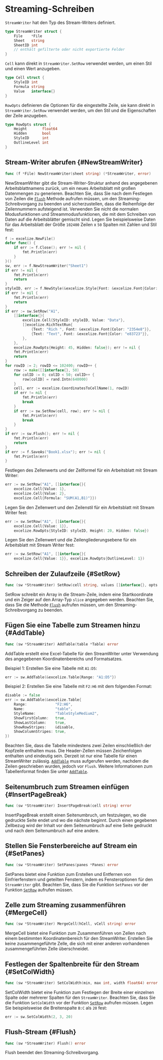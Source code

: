 # Streaming-Schreiben

`StreamWriter` hat den Typ des Stream-Writers definiert.

```go
type StreamWriter struct {
    File    *File
    Sheet   string
    SheetID int
    // enthält gefilterte oder nicht exportierte Felder
}
```

`Cell` kann direkt in `StreamWriter.SetRow` verwendet werden, um einen Stil und einen Wert anzugeben.

```go
type Cell struct {
    StyleID int
    Formula string
    Value   interface{}
}
```

`RowOpts` definieren die Optionen für die eingestellte Zeile, sie kann direkt in `StreamWriter.SetRow` verwendet werden, um den Stil und die Eigenschaften der Zeile anzugeben.

```go
type RowOpts struct {
    Height       float64
    Hidden       bool
    StyleID      int
    OutlineLevel int
}
```

## Stream-Writer abrufen {#NewStreamWriter}

```go
func (f *File) NewStreamWriter(sheet string) (*StreamWriter, error)
```

NewStreamWriter gibt die Stream-Writer-Struktur anhand des angegebenen Arbeitsblattnamens zurück, um ein neues Arbeitsblatt mit großen Datenmengen zu generieren. Beachten Sie, dass Sie nach dem Festlegen von Zeilen die [`Flush`](stream.md#Flush) Methode aufrufen müssen, um den Streaming-Schreibvorgang zu beenden und sicherzustellen, dass die Reihenfolge der Zeilennummern aufsteigend ist. Verwenden Sie nicht die normalen Modusfunktionen und Streammodusfunktionen, die mit dem Schreiben von Daten auf die Arbeitsblätter gemischt sind. Legen Sie beispielsweise Daten für das Arbeitsblatt der Größe `102400` Zeilen x `50` Spalten mit Zahlen und Stil fest:

```go
f := excelize.NewFile()
defer func() {
    if err := f.Close(); err != nil {
        fmt.Println(err)
    }
}()
sw, err := f.NewStreamWriter("Sheet1")
if err != nil {
    fmt.Println(err)
    return
}
styleID, err := f.NewStyle(&excelize.Style{Font: &excelize.Font{Color: "777777"}})
if err != nil {
    fmt.Println(err)
    return
}
if err := sw.SetRow("A1",
    []interface{}{
        excelize.Cell{StyleID: styleID, Value: "Data"},
        []excelize.RichTextRun{
            {Text: "Rich ", Font: &excelize.Font{Color: "2354e8"}},
            {Text: "Text", Font: &excelize.Font{Color: "e83723"}},
        },
    },
    excelize.RowOpts{Height: 45, Hidden: false}); err != nil {
    fmt.Println(err)
    return
}
for rowID := 2; rowID <= 102400; rowID++ {
    row := make([]interface{}, 50)
    for colID := 0; colID < 50; colID++ {
        row[colID] = rand.Intn(640000)
    }
    cell, err := excelize.CoordinatesToCellName(1, rowID)
    if err != nil {
        fmt.Println(err)
        break
    }
    if err := sw.SetRow(cell, row); err != nil {
        fmt.Println(err)
        break
    }
}
if err := sw.Flush(); err != nil {
    fmt.Println(err)
    return
}
if err := f.SaveAs("Book1.xlsx"); err != nil {
    fmt.Println(err)
}
```

Festlegen des Zellenwerts und der Zellformel für ein Arbeitsblatt mit Stream Writer:

```go
err := sw.SetRow("A1", []interface{}{
    excelize.Cell{Value: 1},
    excelize.Cell{Value: 2},
    excelize.Cell{Formula: "SUM(A1,B1)"}})
```

Legen Sie den Zellenwert und den Zeilenstil für ein Arbeitsblatt mit Stream Writer fest:

```go
err := sw.SetRow("A1", []interface{}{
    excelize.Cell{Value: 1}},
    excelize.RowOpts{StyleID: styleID, Height: 20, Hidden: false})
```

Legen Sie den Zellenwert und die Zeilengliederungsebene für ein Arbeitsblatt mit Stream Writer fest:

```go
err := sw.SetRow("A1", []interface{}{
    excelize.Cell{Value: 1}}, excelize.RowOpts{OutlineLevel: 1})
```

## Schreiben der Zulaufzeile {#SetRow}

```go
func (sw *StreamWriter) SetRow(cell string, values []interface{}, opts ...RowOpts) error
```

SetRow schreibt ein Array in die Stream-Zeile, indem eine Startkoordinate und ein Zeiger auf den Array-Typ `slice` angegeben werden. Beachten Sie, dass Sie die Methode [`Flush`](stream.md#Flush) aufrufen müssen, um den Streaming-Schreibvorgang zu beenden.

## Fügen Sie eine Tabelle zum Streamen hinzu {#AddTable}

```go
func (sw *StreamWriter) AddTable(table *Table) error
```

AddTable erstellt eine Excel-Tabelle für den StreamWriter unter Verwendung des angegebenen Koordinatenbereichs und Formatsatzes.

Beispiel 1: Erstellen Sie eine Tabelle mit `A1:D5`:

```go
err := sw.AddTable(&excelize.Table{Range: "A1:D5"})
```

Beispiel 2: Erstellen Sie eine Tabelle mit `F2:H6` mit dem folgenden Format:

```go
disable := false
err := sw.AddTable(&excelize.Table{
    Range:             "F2:H6",
    Name:              "table",
    StyleName:         "TableStyleMedium2",
    ShowFirstColumn:   true,
    ShowLastColumn:    true,
    ShowRowStripes:    &disable,
    ShowColumnStripes: true,
})
```

Beachten Sie, dass die Tabelle mindestens zwei Zeilen einschließlich der Kopfzeile enthalten muss. Die Header-Zellen müssen Zeichenfolgen enthalten und eindeutig sein. Derzeit ist nur eine Tabelle für einen StreamWriter zulässig. [`AddTable`](stream.md#AddTable) muss aufgerufen werden, nachdem die Zeilen geschrieben wurden, jedoch vor `Flush`. Weitere Informationen zum Tabellenformat finden Sie unter [`AddTable`](utils.md#AddTable).

## Seitenumbruch zum Streamen einfügen {#InsertPageBreak}

```go
func (sw *StreamWriter) InsertPageBreak(cell string) error
```

InsertPageBreak erstellt einen Seitenumbruch, um festzulegen, wo die gedruckte Seite endet und wo die nächste beginnt. Durch einen gegebenen Zellbezug wird der Inhalt vor dem Seitenumbruch auf eine Seite gedruckt und nach dem Seitenumbruch auf eine andere.

## Stellen Sie Fensterbereiche auf Stream ein {#SetPanes}

```go
func (sw *StreamWriter) SetPanes(panes *Panes) error
```

SetPanes bietet eine Funktion zum Erstellen und Entfernen von Einfrierfenstern und geteilten Fenstern, indem es Fensteroptionen für den `StreamWriter` gibt. Beachten Sie, dass Sie die Funktion `SetPanes` vor der Funktion [`SetRow`](stream.md#SetRow) aufrufen müssen.

## Zelle zum Streaming zusammenführen {#MergeCell}

```go
func (sw *StreamWriter) MergeCell(hCell, vCell string) error
```

MergeCell bietet eine Funktion zum Zusammenführen von Zellen nach einem bestimmten Koordinatenbereich für den StreamWriter. Erstellen Sie keine zusammengeführte Zelle, die sich mit einer anderen vorhandenen zusammengeführten Zelle überschneidet.

## Festlegen der Spaltenbreite für den Stream {#SetColWidth}

```go
func (sw *StreamWriter) SetColWidth(min, max int, width float64) error
```

SetColWidth bietet eine Funktion zum Festlegen der Breite einer einzelnen Spalte oder mehrerer Spalten für den `StreamWriter`. Beachten Sie, dass Sie die Funktion `SetColWidth` vor der Funktion [`SetRow`](stream.md#SetRow) aufrufen müssen. Legen Sie beispielsweise die Breitenspalte `B:C` als `20` fest:

```go
err := sw.SetColWidth(2, 3, 20)
```

## Flush-Stream {#Flush}

```go
func (sw *StreamWriter) Flush() error
```

Flush beendet den Streaming-Schreibvorgang.
